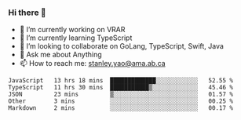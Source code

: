 ### Hi there 👋

- 🔭 I’m currently working on VRAR
- 🌱 I’m currently learning TypeScript
- 👯 I’m looking to collaborate on GoLang, TypeScript, Swift, Java
- 💬 Ask me about Anything
- 📫 How to reach me: stanley.yao@ama.ab.ca


<!--START_SECTION:waka-->
```text
JavaScript   13 hrs 18 mins  █████████████░░░░░░░░░░░░   52.55 % 
TypeScript   11 hrs 30 mins  ███████████▒░░░░░░░░░░░░░   45.46 % 
JSON         23 mins         ▒░░░░░░░░░░░░░░░░░░░░░░░░   01.57 % 
Other        3 mins          ░░░░░░░░░░░░░░░░░░░░░░░░░   00.25 % 
Markdown     2 mins          ░░░░░░░░░░░░░░░░░░░░░░░░░   00.17 % 
```
<!--END_SECTION:waka-->
